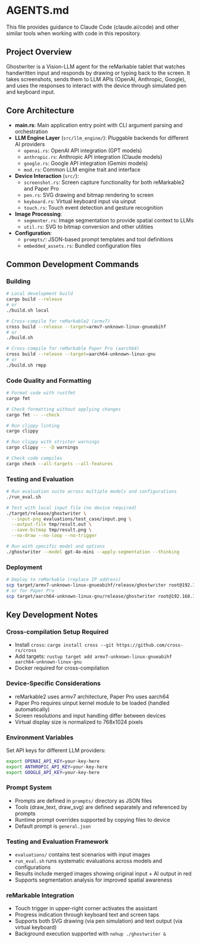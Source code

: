 # AGENTS.md

This file provides guidance to Claude Code (claude.ai/code) and other similar tools when working with code in this repository.

## Project Overview

Ghostwriter is a Vision-LLM agent for the reMarkable tablet that watches handwritten input and responds by drawing or typing back to the screen. It takes screenshots, sends them to LLM APIs (OpenAI, Anthropic, Google), and uses the responses to interact with the device through simulated pen and keyboard input.

## Core Architecture

- **main.rs**: Main application entry point with CLI argument parsing and orchestration
- **LLM Engine Layer** (`src/llm_engine/`): Pluggable backends for different AI providers
  - `openai.rs`: OpenAI API integration (GPT models)
  - `anthropic.rs`: Anthropic API integration (Claude models) 
  - `google.rs`: Google API integration (Gemini models)
  - `mod.rs`: Common LLM engine trait and interface
- **Device Interaction** (`src/`):
  - `screenshot.rs`: Screen capture functionality for both reMarkable2 and Paper Pro
  - `pen.rs`: SVG drawing and bitmap rendering to screen 
  - `keyboard.rs`: Virtual keyboard input via uinput
  - `touch.rs`: Touch event detection and gesture recognition
- **Image Processing**:
  - `segmenter.rs`: Image segmentation to provide spatial context to LLMs
  - `util.rs`: SVG to bitmap conversion and other utilities
- **Configuration**:
  - `prompts/`: JSON-based prompt templates and tool definitions
  - `embedded_assets.rs`: Bundled configuration files

## Common Development Commands

### Building
```bash
# Local development build
cargo build --release
# or
./build.sh local

# Cross-compile for reMarkable2 (armv7)
cross build --release --target=armv7-unknown-linux-gnueabihf
# or
./build.sh

# Cross-compile for reMarkable Paper Pro (aarch64)  
cross build --release --target=aarch64-unknown-linux-gnu
# or
./build.sh rmpp
```

### Code Quality and Formatting
```bash
# Format code with rustfmt
cargo fmt

# Check formatting without applying changes
cargo fmt -- --check

# Run clippy linting
cargo clippy

# Run clippy with stricter warnings
cargo clippy -- -D warnings

# Check code compiles
cargo check --all-targets --all-features
```

### Testing and Evaluation
```bash
# Run evaluation suite across multiple models and configurations
./run_eval.sh

# Test with local input file (no device required)
./target/release/ghostwriter \
  --input-png evaluations/test_case/input.png \
  --output-file tmp/result.out \
  --save-bitmap tmp/result.png \
  --no-draw --no-loop --no-trigger

# Run with specific model and options
./ghostwriter --model gpt-4o-mini --apply-segmentation --thinking
```

### Deployment
```bash
# Deploy to reMarkable (replace IP address)
scp target/armv7-unknown-linux-gnueabihf/release/ghostwriter root@192.168.1.117:
# or for Paper Pro
scp target/aarch64-unknown-linux-gnu/release/ghostwriter root@192.168.1.117:
```

## Key Development Notes

### Cross-compilation Setup Required
- Install `cross`: `cargo install cross --git https://github.com/cross-rs/cross`
- Add targets: `rustup target add armv7-unknown-linux-gnueabihf aarch64-unknown-linux-gnu`
- Docker required for cross-compilation

### Device-Specific Considerations
- reMarkable2 uses armv7 architecture, Paper Pro uses aarch64
- Paper Pro requires uinput kernel module to be loaded (handled automatically)
- Screen resolutions and input handling differ between devices
- Virtual display size is normalized to 768x1024 pixels

### Environment Variables
Set API keys for different LLM providers:
```bash
export OPENAI_API_KEY=your-key-here
export ANTHROPIC_API_KEY=your-key-here
export GOOGLE_API_KEY=your-key-here
```

### Prompt System
- Prompts are defined in `prompts/` directory as JSON files
- Tools (draw_text, draw_svg) are defined separately and referenced by prompts
- Runtime prompt overrides supported by copying files to device
- Default prompt is `general.json`

### Testing and Evaluation Framework
- `evaluations/` contains test scenarios with input images
- `run_eval.sh` runs systematic evaluations across models and configurations
- Results include merged images showing original input + AI output in red
- Supports segmentation analysis for improved spatial awareness

### reMarkable Integration
- Touch trigger in upper-right corner activates the assistant
- Progress indication through keyboard text and screen taps
- Supports both SVG drawing (via pen simulation) and text output (via virtual keyboard)
- Background execution supported with `nohup ./ghostwriter &`
